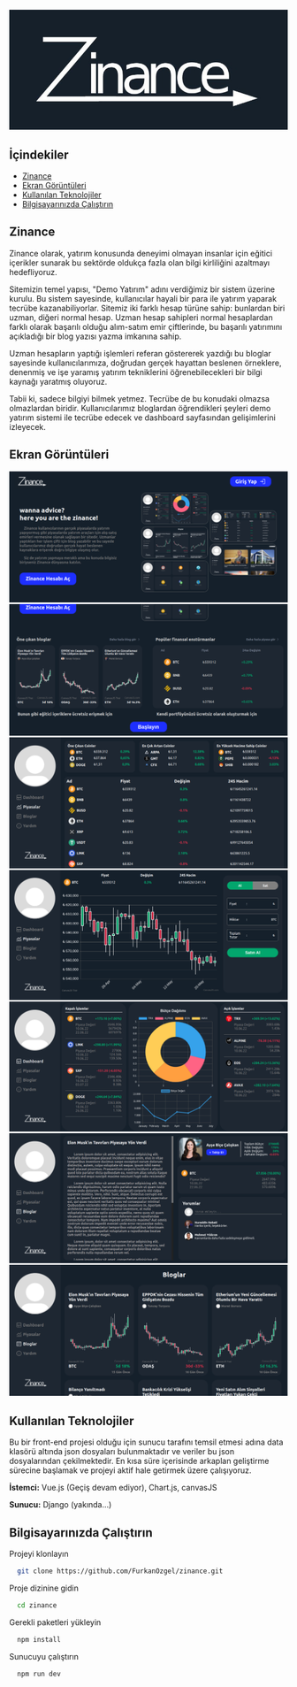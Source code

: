 ![Logo](https://github.com/FurkanOzgel/zinance/blob/main/images/zinance_logo.jpeg?raw=true)


## İçindekiler

- [Zinance](#zinance)
- [Ekran Görüntüleri](#ekran-görüntüleri)
- [Kullanılan Teknolojiler](#kullanılan-teknolojiler)
- [Bilgisayarınızda Çalıştırın](#bilgisayarınızda-çalıştırın)

## Zinance

Zinance olarak, yatırım konusunda deneyimi olmayan insanlar için eğitici içerikler sunarak bu sektörde oldukça fazla olan bilgi kirliliğini azaltmayı hedefliyoruz. 

Sitemizin temel yapısı, "Demo Yatırım" adını verdiğimiz bir sistem üzerine kurulu. Bu sistem sayesinde, kullanıcılar hayali bir para ile yatırım yaparak tecrübe kazanabiliyorlar. Sitemiz iki farklı hesap türüne sahip: bunlardan biri uzman, diğeri normal hesap. Uzman hesap sahipleri normal hesaplardan farklı olarak başarılı olduğu alım-satım emir çiftlerinde, bu başarılı yatırımını açıkladığı bir blog yazısı yazma imkanına sahip.

Uzman hesapların yaptığı işlemleri referan göstererek yazdığı bu bloglar sayesinde kullanıcılarımıza, doğrudan gerçek hayattan beslenen örneklere, denenmiş ve işe yaramış yatırım tekniklerini öğrenebilecekleri bir bilgi kaynağı yaratmış oluyoruz.

Tabii ki, sadece bilgiyi bilmek yetmez. Tecrübe de bu konudaki olmazsa olmazlardan biridir. Kullanıcılarımız bloglardan öğrendikleri şeyleri demo yatırım sistemi ile tecrübe edecek ve dashboard sayfasından gelişimlerini izleyecek.

## Ekran Görüntüleri

<img src="https://github.com/FurkanOzgel/zinance/blob/main/screenshots/1.png?raw=true" alt="Uygulama Ekran Görüntüsü 1">

<img src="https://github.com/FurkanOzgel/zinance/blob/main/screenshots/2.png?raw=true" alt="Uygulama Ekran Görüntüsü 2">

<img src="https://github.com/FurkanOzgel/zinance/blob/main/screenshots/3.png?raw=true" alt="Uygulama Ekran Görüntüsü 3">

<img src="https://github.com/FurkanOzgel/zinance/blob/main/screenshots/4.png?raw=true" alt="Uygulama Ekran Görüntüsü 4">

<img src="https://github.com/FurkanOzgel/zinance/blob/main/screenshots/5.png?raw=true" alt="Uygulama Ekran Görüntüsü 5">

<img src="https://github.com/FurkanOzgel/zinance/blob/main/screenshots/6.png?raw=true" alt="Uygulama Ekran Görüntüsü 6">

<img src="https://github.com/FurkanOzgel/zinance/blob/main/screenshots/7.png?raw=true" alt="Uygulama Ekran Görüntüsü 7">


## Kullanılan Teknolojiler

Bu bir front-end projesi olduğu için sunucu tarafını temsil etmesi adına data klasörü altında json dosyaları bulunmaktadır ve veriler bu json dosyalarından çekilmektedir. En kısa süre içerisinde arkaplan geliştirme sürecine başlamak ve projeyi aktif hale getirmek üzere çalışıyoruz. 

**İstemci:** Vue.js (Geçiş devam ediyor), Chart.js, canvasJS

**Sunucu:** Django (yakında...)

## Bilgisayarınızda Çalıştırın

Projeyi klonlayın

```bash
  git clone https://github.com/FurkanOzgel/zinance.git
```

Proje dizinine gidin

```bash
  cd zinance
```

Gerekli paketleri yükleyin

```bash
  npm install
```

Sunucuyu çalıştırın

```bash
  npm run dev
```

